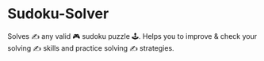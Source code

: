 # Sudoku-Solver
Solves ✍️ any valid 🎮 sudoku puzzle 🕹️. Helps you to improve &amp; check your solving ✍️ skills and practice solving ✍️ strategies.
